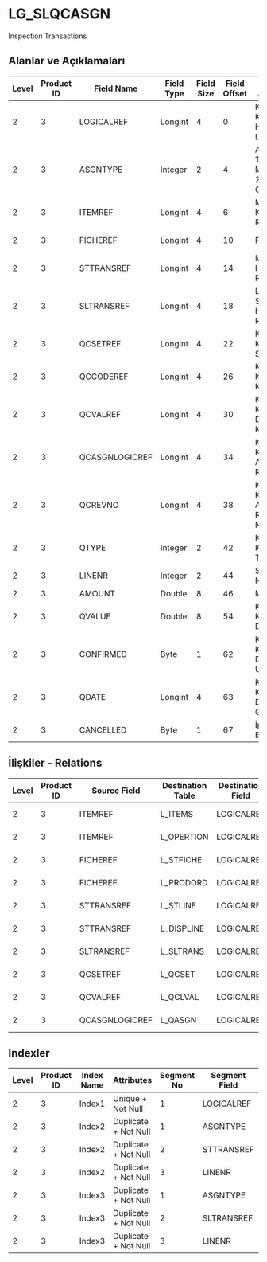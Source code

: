 # LG_SLQCASGN

Inspection Transactions

## Alanlar ve Açıklamaları

| Level | Product ID | Field Name | Field Type | Field Size | Field Offset | Türkçe Açıklama | Expression |
| ----- | ---------- | ---------- | ---------- | ---------- | ------------ | --------------- | ---------- |
| 2 | 3 | LOGICALREF | Longint | 4 | 0 | Kalite Kontrol Hareketi Log. Ref. | Inspection Transaction Logical Reference |
| 2 | 3 | ASGNTYPE | Integer | 2 | 4 | Atama Türü ; 0 Malzeme; 2 Operasyon | Assignment Type ;0 Operation;1 Material |
| 2 | 3 | ITEMREF | Longint | 4 | 6 | Malzeme Kartı Referansı | Item Card Reference |
| 2 | 3 | FICHEREF | Longint | 4 | 10 | Fiş ref. | Voucher Reference |
| 2 | 3 | STTRANSREF | Longint | 4 | 14 | Malzeme Hareketi Ref. | Item Transaction Reference |
| 2 | 3 | SLTRANSREF | Longint | 4 | 18 | Lot / Seri / Stok Yeri Hareket Ref. | Lot / Serial / Location Transaction Reference |
| 2 | 3 | QCSETREF | Longint | 4 | 22 | Kalite Kontrol Seti Ref. | Inspection Set Reference |
| 2 | 3 | QCCODEREF | Longint | 4 | 26 | Kalite Kontrol Kodu | Inspection Code |
| 2 | 3 | QCVALREF | Longint | 4 | 30 | Kalite Kontrol Değeri Kodu | Inspection Value Code |
| 2 | 3 | QCASGNLOGICREF | Longint | 4 | 34 | Kalite Kontrol Ataması Ref. | Inspection Assignment Reference |
| 2 | 3 | QCREVNO | Longint | 4 | 38 | Kalite Kontrol Ataması Revizyon Numarası | Inspection Assignment Revision Number |
| 2 | 3 | QTYPE | Integer | 2 | 42 | Kalite Kontrol Tipi | Inspection Type |
| 2 | 3 | LINENR | Integer | 2 | 44 | Satır Numarası | Line Number |
| 2 | 3 | AMOUNT | Double | 8 | 46 | Miktar | Quantity |
| 2 | 3 | QVALUE | Double | 8 | 54 | Kalite Kontrol Değeri | Inspection Value |
| 2 | 3 | CONFIRMED | Byte | 1 | 62 | Kalite Kontrol Değeri Uygunluğu | Inspection Value Suitable |
| 2 | 3 | QDATE | Longint | 4 | 63 | Kalite Kontrol Değeri Giriş Tarihi | Inspection Value Entering Date |
| 2 | 3 | CANCELLED | Byte | 1 | 67 | İptal Edilmiş | Cancelled |

## İlişkiler - Relations

| Level | Product ID | Source Field | Destination Table | Destination Field | Relation Type | Extra Condition |
| ----- | ---------- | ------------ | ---------------- | ---------------- | ------------- | --------------- |
| 2 | 3 | ITEMREF | L_ITEMS | LOGICALREF | one-to-one | ASGNTYPE=1 |
| 2 | 3 | ITEMREF | L_OPERTION | LOGICALREF | one-to-one | ASGNTYPE=2 |
| 2 | 3 | FICHEREF | L_STFICHE | LOGICALREF | one-to-one | ASGNTYPE=1 |
| 2 | 3 | FICHEREF | L_PRODORD | LOGICALREF | one-to-one | ASGNTYPE=2 |
| 2 | 3 | STTRANSREF | L_STLINE | LOGICALREF | one-to-one | ASGNTYPE=1 |
| 2 | 3 | STTRANSREF | L_DISPLINE | LOGICALREF | one-to-one | ASGNTYPE=2 |
| 2 | 3 | SLTRANSREF | L_SLTRANS | LOGICALREF | one-to-one |  |
| 2 | 3 | QCSETREF | L_QCSET | LOGICALREF | one-to-one |  |
| 2 | 3 | QCVALREF | L_QCLVAL | LOGICALREF | one-to-one |  |
| 2 | 3 | QCASGNLOGICREF | L_QASGN | LOGICALREF | one-to-one |  |

## Indexler

| Level | Product ID | Index Name | Attributes | Segment No | Segment Field | Sense |
| ----- | ---------- | ---------- | ---------- | ---------- | ------------- | ----- |
| 2 | 3 | Index1 | Unique + Not Null | 1 | LOGICALREF | Ascending |
| 2 | 3 | Index2 | Duplicate + Not Null | 1 | ASGNTYPE | Ascending |
| 2 | 3 | Index2 | Duplicate + Not Null | 2 | STTRANSREF | Ascending |
| 2 | 3 | Index2 | Duplicate + Not Null | 3 | LINENR | Ascending |
| 2 | 3 | Index3 | Duplicate + Not Null | 1 | ASGNTYPE | Ascending |
| 2 | 3 | Index3 | Duplicate + Not Null | 2 | SLTRANSREF | Ascending |
| 2 | 3 | Index3 | Duplicate + Not Null | 3 | LINENR | Ascending |
